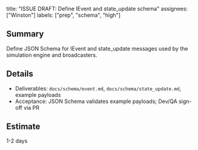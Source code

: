 title: "ISSUE DRAFT: Define IEvent and state_update schema"
assignees: ["Winston"]
labels: ["prep", "schema", "high"]

## Summary
Define JSON Schema for IEvent and state_update messages used by the simulation engine and broadcasters.

## Details
- Deliverables: `docs/schema/event.md`, `docs/schema/state_update.md`, example payloads
- Acceptance: JSON Schema validates example payloads; Dev/QA sign-off via PR

## Estimate
1-2 days
